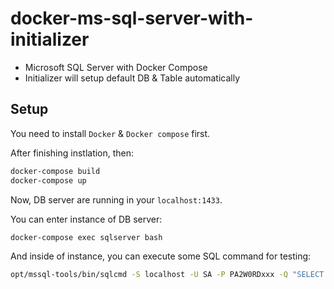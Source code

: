 # docker-ms-sql-server-with-initializer

- Microsoft SQL Server with Docker Compose
- Initializer will setup default DB & Table automatically

## Setup

You need to install `Docker` & `Docker compose` first.

After finishing instlation, then:

```bash
docker-compose build
docker-compose up
```

Now, DB server are running in your `localhost:1433`.

You can enter instance of DB server:

```bash
docker-compose exec sqlserver bash
```

And inside of instance, you can execute some SQL command for testing:

```bash
opt/mssql-tools/bin/sqlcmd -S localhost -U SA -P PA2W0RDxxx -Q "SELECT name FROM sys.databases;"
```